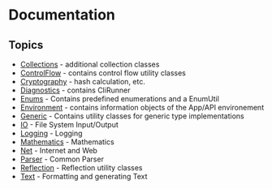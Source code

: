 # Documentation

## Topics

* [Collections](./Collections.md) - additional collection classes
* [ControlFlow](./ControlFlow.md) - contains control flow utility classes
* [Cryptography](./Cryptography.md) - hash calculation, etc.
* [Diagnostics](./Diagnostics.md) - contains CliRunner
* [Enums](./Enums.md) - Contains predefined enumerations and a EnumUtil
* [Environment](./Environment.md) - contains information objects of the App/API environement
* [Generic](./Generic.md) - Contains utility classes for generic type implementations
* [IO](./IO.md) - File System Input/Output
* [Logging](./Logging.md) - Logging
* [Mathematics](./Mathematics.md) - Mathematics
* [Net](./Net.md) - Internet and Web
* [Parser](./Parser/README.md) - Common Parser
* [Reflection](./Reflection.md) - Reflection utility classes
* [Text](./Text.md) - Formatting and generating Text
